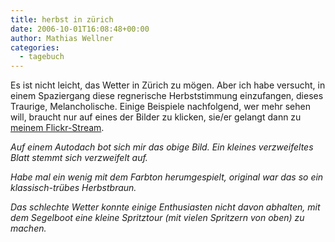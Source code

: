 ```yaml
---
title: herbst in zürich
date: 2006-10-01T16:08:48+00:00
author: Mathias Wellner
categories:
  - tagebuch
---
```

Es ist nicht leicht, das Wetter in Zürich zu mögen. Aber ich habe versucht, in einem Spaziergang diese regnerische Herbststimmung einzufangen, dieses Traurige, Melancholische. Einige Beispiele nachfolgend, wer mehr sehen will, braucht nur auf eines der Bilder zu klicken, sie/er gelangt dann zu [meinem Flickr-Stream](https://www.flickr.com/photos/mwellner).

_Auf einem Autodach bot sich mir das obige Bild. Ein kleines verzweifeltes Blatt stemmt sich verzweifelt auf._

_Habe mal ein wenig mit dem Farbton herumgespielt, original war das so ein klassisch-trübes Herbstbraun._

_Das schlechte Wetter konnte einige Enthusiasten nicht davon abhalten, mit dem Segelboot eine kleine Spritztour (mit vielen Spritzern von oben) zu machen._